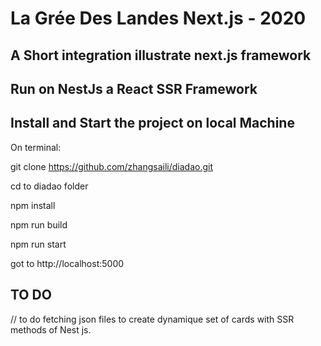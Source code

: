 # La Grée Des Landes Next.js - 2020 

## A Short integration illustrate next.js framework

## Run on NestJs a React SSR Framework

## Install and Start the project on local Machine

On terminal:

git clone https://github.com/zhangsaili/diadao.git

cd to diadao folder

npm install

npm run build

npm run start 

got to 
http://localhost:5000



## TO DO
// to do fetching json files to create dynamique set of cards
with SSR methods of Nest js.
